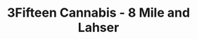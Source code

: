 ---
title: "3Fifteen Cannabis - 8 Mile and Lahser"
url: /detroit/3fifteen-cannabis-8-mile-and-lahser/
shop: Hanf
---